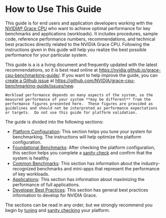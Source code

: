 # How to Use This Guide

This guide is for end users and application developers working with the [NVIDIA® Grace CPU](https://www.nvidia.com/en-us/data-center/grace-cpu/) who want to achieve optimal performance for key benchmarks and applications (workloads).  It includes procedures, sample code, reference performance numbers, recommendations, and technical best practices directly related to the NVIDIA Grace CPU.  Following the instructions given in this guide will help you realize the best possible performance for your particular system.

This guide is a is a living document and frequently updated with the latest recommendations, so it is best read online at <https://nvidia.github.io/grace-cpu-benchmarking-guide/>.  If you want to help improve the guide, you can [create a Github issue](https://github.com/NVIDIA/grace-cpu-benchmarking-guide/issues/new) at <https://github.com/NVIDIA/grace-cpu-benchmarking-guide/issues/new>.

```admonish important "Understanding Workload Performance"
Workload performance depends on many aspects of the system, so the measured performance of your system **may be different** from the performance figures presented here.  These figures are provided as guidelines and should not be interpreted as performance expectations or targets.  Do not use this guide for platform validation.
```

The guide is divided into the following sections:

* [Platform Configuration](platform/index.md): This section helps you tune your system for benchmarking. The instructions will help optimize the platform configuration.
* [Foundational Benchmarks](foundations/index.md): After checking the platform configuration, this section helps you complete a [sanity check](foundations/index.md) and confirm that the system is healthy.
* [Common Benchmarks](benchmarks/index.md): This section has information about the industry-recognized benchmarks and mini-apps that represent the performance of key workloads.
* [Applications](applications/index.md): This section has information about maximizing the performance of full applications. 
* [Developer Best Practices](developer/index.md): This section has general best practices information to develop for NVIDIA Grace.

The sections can be read in any order, but we strongly recommend you begin by [tuning](platform/index.md) and [sanity checking](foundations/index.md) your platform.
